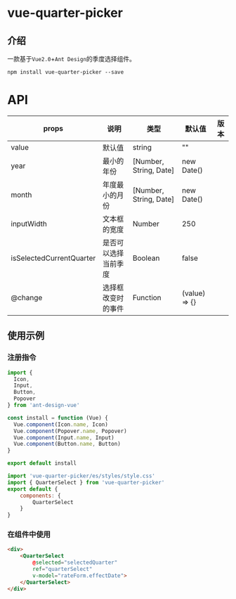# vue-quarter-picker
## 介绍
一款基于`Vue2.0`+`Ant Design`的季度选择组件。

```
npm install vue-quarter-picker --save
```

# API

| props | 说明 | 类型 | 默认值 | 版本 |
| --- | --- | --- | --- | --- |
| value | 默认值 | string | "" |  |
| year | 最小的年份 | [Number, String, Date] | new Date() |  |
| month | 年度最小的月份 | [Number, String, Date] | new Date() |  |
| inputWidth | 文本框的宽度 | Number | 250 |  |
| isSelectedCurrentQuarter | 是否可以选择当前季度 | Boolean | false
| @change | 选择框改变时的事件 | Function | (value) => {}



## 使用示例

### 注册指令

<!-- 注册必要组件 -->
```js
import {
  Icon,
  Input,
  Button,
  Popover
} from 'ant-design-vue'

const install = function (Vue) {
  Vue.component(Icon.name, Icon)
  Vue.component(Popover.name, Popover)
  Vue.component(Input.name, Input)
  Vue.component(Button.name, Button)
}

export default install

```

```js
import 'vue-quarter-picker/es/styles/style.css'
import { QuarterSelect } from 'vue-quarter-picker'
export default {
    components: {
        QuarterSelect
    }
}
```

### 在组件中使用
```html
<div>
    <QuarterSelect
        @selected="selectedQuarter"
        ref="quarterSelect"
        v-model="rateForm.effectDate">
    </QuarterSelect>
</div>
```
